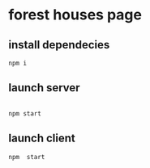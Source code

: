 # forest houses page

## install dependecies
```
npm i
```

## launch server
```

npm start 
```

## launch client 
```
npm  start
```
